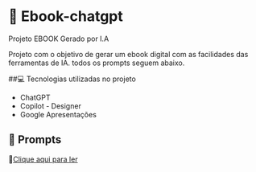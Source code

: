 # :notebook: Ebook-chatgpt
Projeto EBOOK Gerado por I.A


Projeto com o objetivo de gerar um ebook digital com as facilidades das ferramentas de IA. todos os prompts seguem abaixo.

##💻 Tecnologias utilizadas no projeto

* ChatGPT
* Copilot - Designer
* Google Apresentações

  
## 🧠 Prompts


📕[Clique aqui para ler]()
